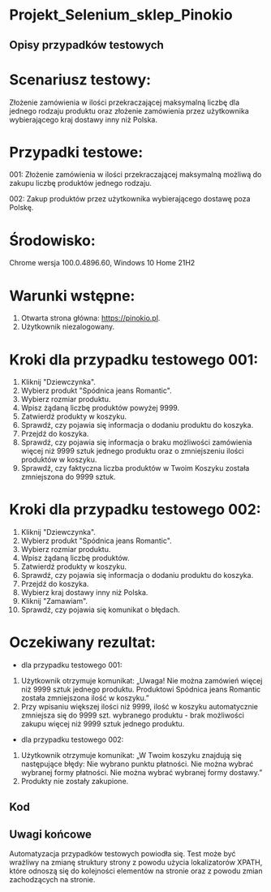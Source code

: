 ﻿# Projekt_Selenium_sklep_Pinokio

## Opisy przypadków testowych

  # Scenariusz testowy:
Złożenie zamówienia w ilości przekraczającej maksymalną liczbę dla jednego rodzaju produktu oraz złożenie zamówienia przez użytkownika wybierającego kraj dostawy inny niż Polska. 

  # Przypadki testowe:
  
001: Złożenie zamówienia w ilości przekraczającej maksymalną możliwą do zakupu liczbę produktów jednego rodzaju.

002: Zakup produktów przez użytkownika wybierającego dostawę poza Polskę.

  # Środowisko: 
Chrome wersja 100.0.4896.60, Windows 10 Home 21H2

  # Warunki wstępne:
1.	Otwarta strona główna: https://pinokio.pl.
2.	Użytkownik niezalogowany.

  # Kroki dla przypadku testowego 001:
1.	Kliknij "Dziewczynka".
2.	Wybierz produkt "Spódnica jeans Romantic".
3.	Wybierz rozmiar produktu.
4.	Wpisz żądaną liczbę produktów powyżej 9999.
5.	Zatwierdź produkty w koszyku.
6.	Sprawdź, czy pojawia się informacja o dodaniu produktu do koszyka.
7.	Przejdź do koszyka.
8.	Sprawdź, czy pojawia się informacja o braku możliwości zamówienia więcej niż 9999 sztuk jednego produktu oraz o zmniejszeniu ilości produktów w koszyku.
9.	Sprawdź, czy faktyczna liczba produktów w Twoim Koszyku została zmniejszona do 9999 sztuk.

  # Kroki dla przypadku testowego 002:
1.	Kliknij "Dziewczynka".
2.	Wybierz produkt "Spódnica jeans Romantic".
3.	Wybierz rozmiar produktu.
4.	Wpisz żądaną liczbę produktów.
5.	Zatwierdź produkty w koszyku.
6.	Sprawdź, czy pojawia się informacja o dodaniu produktu do koszyka.
7.	Przejdź do koszyka.
8.	Wybierz kraj dostawy inny niż Polska.
9.	Kliknij "Zamawiam".
10.	Sprawdź, czy pojawia się komunikat o błędach.
        
  # Oczekiwany rezultat:
- dla przypadku testowego 001:
1.	Użytkownik otrzymuje komunikat: „Uwaga! Nie można zamówień więcej niż 9999 sztuk jednego produktu. Produktowi Spódnica jeans Romantic została zmniejszona ilość w koszyku.”
2.	Przy wpisaniu większej ilości niż 9999, ilość w koszyku automatycznie zmniejsza się do 9999 szt. wybranego produktu - brak możliwości zakupu więcej niż 9999 sztuk jednego produktu.
- dla przypadku testowego 002:
1.	Użytkownik otrzymuje komunikat: 
„W Twoim koszyku znajdują się następujące błędy:
Nie wybrano punktu płatności.
Nie można wybrać wybranej formy płatności.
Nie można wybrać wybranej formy dostawy.”
2.	Produkty nie zostały zakupione.

## Kod



## Uwagi końcowe

Automatyzacja przypadków testowych powiodła się. Test może być wrażliwy na zmianę struktury strony z powodu użycia lokalizatorów XPATH, które odnoszą się do kolejności elementów na stronie oraz z powodu zmian zachodzących na stronie.

